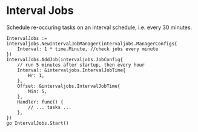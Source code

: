 # Interval Jobs

Schedule re-occuring tasks on an interval schedule, i.e. every 30 minutes.

```golang
IntervalJobs := intervaljobs.NewIntervalJobManager(intervaljobs.ManagerConfigs{
    Interval: 1 * time.Minute, //check jobs every minute
})
IntervalJobs.AddJob(intervaljobs.JobConfig{
    // run 5 minutes after startup, then every hour
    Interval: &intervaljobs.IntervalJobTime{
        Hr: 1,
    },
    Offset: &intervaljobs.IntervalJobTime{
        Min: 5, 
    },
    Handler: func() {
        // ... tasks ...
    },
})
go IntervalJobs.Start()
```